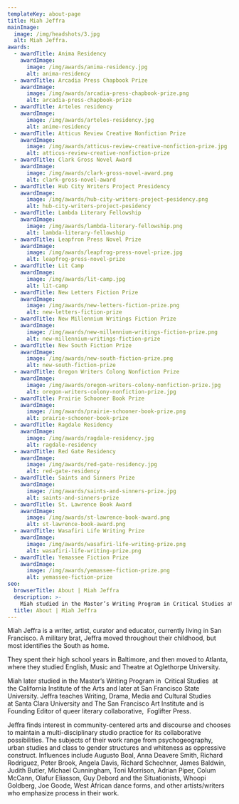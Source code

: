 ```yaml
---
templateKey: about-page
title: Miah Jeffra
mainImage:
  image: /img/headshots/3.jpg
  alt: Miah Jeffra.
awards:
  - awardTitle: Anima Residency
    awardImage: 
      image: /img/awards/anima-residency.jpg
      alt: anima-residency
  - awardTitle: Arcadia Press Chapbook Prize
    awardImage: 
      image: /img/awards/arcadia-press-chapbook-prize.png
      alt: arcadia-press-chapbook-prize
  - awardTitle: Arteles residency
    awardImage: 
      image: /img/awards/arteles-residency.jpg
      alt: anime-residency
  - awardTitle: Atticus Review Creative Nonfiction Prize
    awardImage: 
      image: /img/awards/atticus-review-creative-nonfiction-prize.jpg
      alt: atticus-review-creative-nonfiction-prize
  - awardTitle: Clark Gross Novel Award
    awardImage: 
      image: /img/awards/clark-gross-novel-award.png
      alt: clark-gross-novel-award  
  - awardTitle: Hub City Writers Project Presidency
    awardImage: 
      image: /img/awards/hub-city-writers-project-pesidency.png
      alt: hub-city-writers-project-pesidency
  - awardTitle: Lambda Literary Fellowship
    awardImage: 
      image: /img/awards/lambda-literary-fellowship.png
      alt: lambda-literary-fellowship
  - awardTitle: Leapfron Press Novel Prize
    awardImage: 
      image: /img/awards/leapfrog-press-novel-prize.jpg
      alt: leapfrog-press-novel-prize
  - awardTitle: Lit Camp
    awardImage: 
      image: /img/awards/lit-camp.jpg
      alt: lit-camp
  - awardTitle: New Letters Fiction Prize
    awardImage: 
      image: /img/awards/new-letters-fiction-prize.png
      alt: new-letters-fiction-prize
  - awardTitle: New Millennium Writings Fiction Prize
    awardImage: 
      image: /img/awards/new-millennium-writings-fiction-prize.png
      alt: new-millennium-writings-fiction-prize
  - awardTitle: New South Fiction Prize
    awardImage: 
      image: /img/awards/new-south-fiction-prize.png
      alt: new-south-fiction-prize
  - awardTitle: Oregon Writers Colong Nonfiction Prize
    awardImage: 
      image: /img/awards/oregon-writers-colony-nonfiction-prize.jpg
      alt: oregon-writers-colony-nonfiction-prize.jpg
  - awardTitle: Prairie Schooner Book Prize
    awardImage: 
      image: /img/awards/prairie-schooner-book-prize.png
      alt: prairie-schooner-book-prize
  - awardTitle: Ragdale Residency
    awardImage: 
      image: /img/awards/ragdale-residency.jpg
      alt: ragdale-residency
  - awardTitle: Red Gate Residency
    awardImage: 
      image: /img/awards/red-gate-residency.jpg
      alt: red-gate-residency
  - awardTitle: Saints and Sinners Prize
    awardImage: 
      image: /img/awards/saints-and-sinners-prize.jpg
      alt: saints-and-sinners-prize
  - awardTitle: St. Lawrence Book Award
    awardImage: 
      image: /img/awards/st-lawrence-book-award.png
      alt: st-lawrence-book-award.png
  - awardTitle: Wasafiri Life Writing Prize
    awardImage: 
      image: /img/awards/wasafiri-life-writing-prize.png
      alt: wasafiri-life-writing-prize.png
  - awardTitle: Yemassee Fiction Prize
    awardImage: 
      image: /img/awards/yemassee-fiction-prize.png
      alt: yemassee-fiction-prize
seo:
  browserTitle: About | Miah Jeffra
  description: >-
    Miah studied in the Master’s Writing Program in Critical Studies at the California Institute of the Arts and later at San Francisco State University. Jeffra teaches Writing, Drama, Media and Cultural Studies at Santa Clara University and The San Francisco Art Institute and is Founding Editor of queer literary collaborative, Foglifter Press.
  title: About | Miah Jeffra
---
```


Miah Jeffra is a writer, artist, curator and educator, currently living in San Francisco.
A military brat, Jeffra moved throughout their childhood, but most identifies the South as
home.

They spent their high school years in Baltimore, and then moved to Atlanta, where they
studied English, Music and Theatre at Oglethorpe University.

Miah later studied in the Master’s Writing Program in  Critical Studies  at the California
Institute of the Arts and later at San Francisco State University. Jeffra teaches Writing,
Drama, Media and Cultural Studies at Santa Clara University and The San Francisco
Art Institute and is Founding Editor of queer literary collaborative,  Foglifter Press.

Jeffra finds interest in community-centered arts and discourse and chooses to maintain
a multi-disciplinary studio practice for its collaborative possibilities. The subjects of their
work range from psychogeography, urban studies and class to gender structures and
whiteness as oppressive construct. Influences include Augusto Boal, Anna Deavere
Smith, Richard Rodriguez, Peter Brook, Angela Davis, Richard Schechner, James
Baldwin, Judith Butler, Michael Cunningham, Toni Morrison, Adrian Piper, Colum
McCann, Olafur Eliasson, Guy Debord and the Situationists, Whoopi Goldberg, Joe
Goode, West African dance forms, and other artists/writers who emphasize process in
their work.